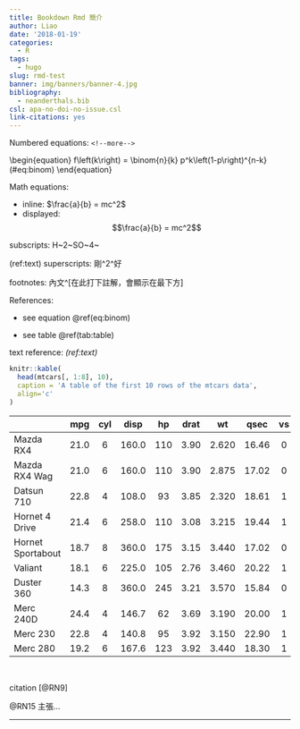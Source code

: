 ```yaml
---
title: Bookdown Rmd 簡介
author: Liao
date: '2018-01-19'
categories:
  - R
tags:
  - hugo
slug: rmd-test
banner: img/banners/banner-4.jpg
bibliography:
  - neanderthals.bib
csl: apa-no-doi-no-issue.csl
link-citations: yes
---
```

Numbered equations: `<!--more-->`

\begin{equation} 
  f\left(k\right) = \binom{n}{k} p^k\left(1-p\right)^{n-k}
  (\#eq:binom)
\end{equation}


Math equations: 

- inline: $\frac{a}{b} = mc^2$
- displayed: $$\frac{a}{b} = mc^2$$

subscripts: H~2~SO~4~

(ref:text) superscripts: 剛^2^好

footnotes: 內文^[在此打下註解，會顯示在最下方]

References: 

- see equation \@ref(eq:binom)

- see table \@ref(tab:table)

text reference: *(ref:text)*



```r
knitr::kable(
  head(mtcars[, 1:8], 10),
  caption = 'A table of the first 10 rows of the mtcars data',
  align='c'
)
```



|                  | mpg  | cyl | disp  | hp  | drat |  wt   | qsec  | vs |
|:-----------------|:----:|:---:|:-----:|:---:|:----:|:-----:|:-----:|:--:|
|Mazda RX4         | 21.0 |  6  | 160.0 | 110 | 3.90 | 2.620 | 16.46 | 0  |
|Mazda RX4 Wag     | 21.0 |  6  | 160.0 | 110 | 3.90 | 2.875 | 17.02 | 0  |
|Datsun 710        | 22.8 |  4  | 108.0 | 93  | 3.85 | 2.320 | 18.61 | 1  |
|Hornet 4 Drive    | 21.4 |  6  | 258.0 | 110 | 3.08 | 3.215 | 19.44 | 1  |
|Hornet Sportabout | 18.7 |  8  | 360.0 | 175 | 3.15 | 3.440 | 17.02 | 0  |
|Valiant           | 18.1 |  6  | 225.0 | 105 | 2.76 | 3.460 | 20.22 | 1  |
|Duster 360        | 14.3 |  8  | 360.0 | 245 | 3.21 | 3.570 | 15.84 | 0  |
|Merc 240D         | 24.4 |  4  | 146.7 | 62  | 3.69 | 3.190 | 20.00 | 1  |
|Merc 230          | 22.8 |  4  | 140.8 | 95  | 3.92 | 3.150 | 22.90 | 1  |
|Merc 280          | 19.2 |  6  | 167.6 | 123 | 3.92 | 3.440 | 18.30 | 1  |

<br>

citation [@RN9]

@RN15 主張...

--------------


